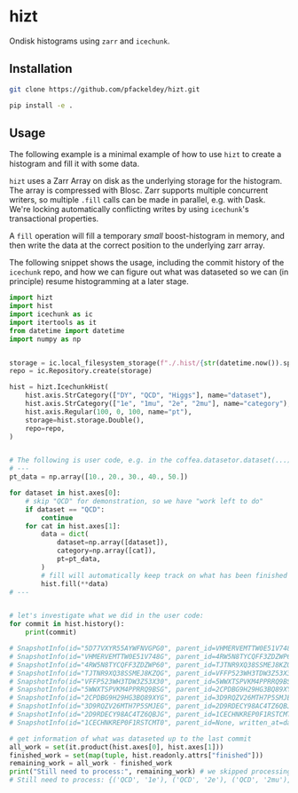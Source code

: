 # hizt

Ondisk histograms using `zarr` and `icechunk`.


## Installation

```bash
git clone https://github.com/pfackeldey/hizt.git

pip install -e .
```


## Usage

The following example is a minimal example of how to use `hizt` to create a histogram and fill it with some data.

`hizt` uses a Zarr Array on disk as the underlying storage for the histogram. The array is compressed with Blosc.
Zarr supports multiple concurrent writers, so multiple `.fill` calls can be made in parallel, e.g. with Dask.
We're locking automatically conflicting writes by using `icechunk`'s transactional properties.

A `fill` operation will fill a temporary _small_ boost-histogram in memory, and then write the data at the correct position to the underlying zarr array.

The following snippet shows the usage, including the commit history of the `icechunk` repo, and how we can figure out what was dataseted so we can (in principle) resume histogramming at a later stage.

```python
import hizt
import hist
import icechunk as ic
import itertools as it
from datetime import datetime
import numpy as np


storage = ic.local_filesystem_storage(f"./.hist/{str(datetime.now()).split()[1]}/")
repo = ic.Repository.create(storage)

hist = hizt.IcechunkHist(
    hist.axis.StrCategory(["DY", "QCD", "Higgs"], name="dataset"),
    hist.axis.StrCategory(["1e", "1mu", "2e", "2mu"], name="category"),
    hist.axis.Regular(100, 0, 100, name="pt"),
    storage=hist.storage.Double(),
    repo=repo,
)


# The following is user code, e.g. in the coffea.datasetor.dataset(...):
# ---
pt_data = np.array([10., 20., 30., 40., 50.])

for dataset in hist.axes[0]:
    # skip "QCD" for demonstration, so we have "work left to do"
    if dataset == "QCD":
        continue
    for cat in hist.axes[1]:
        data = dict(
            dataset=np.array([dataset]),
            category=np.array([cat]),
            pt=pt_data,
        )
        # fill will automatically keep track on what has been finished processing in `hist.readonly.attrs["finished"]`
        hist.fill(**data)
# ---


# let's investigate what we did in the user code:
for commit in hist.history():
    print(commit)

# SnapshotInfo(id="5D77VXYR55AYWFNVGPG0", parent_id=VHMERVEMTTW0E51V748G, written_at=datetime.datetime(2025,7,13,19,33,6,700261, tzinfo=datetime.timezone.utc), message="Fill histo...")
# SnapshotInfo(id="VHMERVEMTTW0E51V748G", parent_id=4RW5N8TYCQFF3ZDZWP60, written_at=datetime.datetime(2025,7,13,19,33,6,697316, tzinfo=datetime.timezone.utc), message="Fill histo...")
# SnapshotInfo(id="4RW5N8TYCQFF3ZDZWP60", parent_id=TJTNR9XQ38SSMEJ8KZQG, written_at=datetime.datetime(2025,7,13,19,33,6,694565, tzinfo=datetime.timezone.utc), message="Fill histo...")
# SnapshotInfo(id="TJTNR9XQ38SSMEJ8KZQG", parent_id=VFFP523WH3TDW3Z53X30, written_at=datetime.datetime(2025,7,13,19,33,6,691542, tzinfo=datetime.timezone.utc), message="Fill histo...")
# SnapshotInfo(id="VFFP523WH3TDW3Z53X30", parent_id=5WWXTSPVKM4PPRRQ9BSG, written_at=datetime.datetime(2025,7,13,19,33,6,688505, tzinfo=datetime.timezone.utc), message="Fill histo...")
# SnapshotInfo(id="5WWXTSPVKM4PPRRQ9BSG", parent_id=2CPDBG9H29HG3BQ89XYG, written_at=datetime.datetime(2025,7,13,19,33,6,685523, tzinfo=datetime.timezone.utc), message="Fill histo...")
# SnapshotInfo(id="2CPDBG9H29HG3BQ89XYG", parent_id=3D9RQZV26MTH7P5SMJEG, written_at=datetime.datetime(2025,7,13,19,33,6,682503, tzinfo=datetime.timezone.utc), message="Fill histo...")
# SnapshotInfo(id="3D9RQZV26MTH7P5SMJEG", parent_id=2D9RDECY98AC4TZ6QBJG, written_at=datetime.datetime(2025,7,13,19,33,6,679314, tzinfo=datetime.timezone.utc), message="Fill histo...")
# SnapshotInfo(id="2D9RDECY98AC4TZ6QBJG", parent_id=1CECHNKREP0F1RSTCMT0, written_at=datetime.datetime(2025,7,13,19,33,6,675053, tzinfo=datetime.timezone.utc), message="Initialize...")
# SnapshotInfo(id="1CECHNKREP0F1RSTCMT0", parent_id=None, written_at=datetime.datetime(2025,7,13,19,33,6,672469, tzinfo=datetime.timezone.utc), message="Repository...")

# get information of what was dataseted up to the last commit
all_work = set(it.product(hist.axes[0], hist.axes[1]))
finished_work = set(map(tuple, hist.readonly.attrs["finished"]))
remaining_work = all_work - finished_work
print("Still need to process:", remaining_work) # we skipped processing "QCD" earlier with `continue`
# Still need to process: {('QCD', '1e'), ('QCD', '2e'), ('QCD', '2mu'), ('QCD', '1mu')}
```
